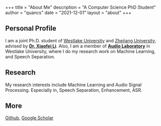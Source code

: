 +++
title = "About Me"
description = "A Computer Science PhD Student"
author = "quancs"
date = "2021-12-01"
layout = "about"
+++

## Personal Profile

I am a joint Ph.D. student of [Westlake University](https://www.westlake.edu.cn) and [Zhejiang University](https://www.zju.edu.cn), advised by **[Dr. Xiaofei Li](https://lixiaofei-audio.github.io/)**. Also, I am a member of **[Audio Laboratory](https://audio.westlake.edu.cn)** in Westlake University, where I do my research work on Machine Learning, and Speech Separation.

## Research

My research interests include Machine Learning and Audio Signal Processing. Especially in, Speech Separation, Enhancement, ASR.

## More
[Github](https://github.com/quancs), [Google Scholar](https://scholar.google.com/citations?user=prTK3NwAAAAJ)
